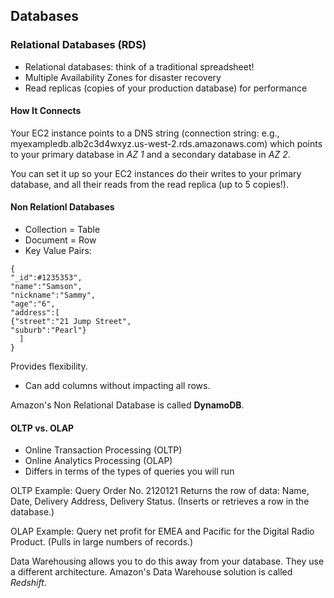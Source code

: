 ## Databases 
### Relational Databases (RDS)
- Relational databases: think of a traditional spreadsheet!
- Multiple Availability Zones for disaster recovery
- Read replicas (copies of your production database) for performance

#### How It Connects
Your EC2 instance points to a DNS string (connection string: e.g., myexampledb.alb2c3d4wxyz.us-west-2.rds.amazonaws.com) which points to your primary database in _AZ 1_ and a secondary database in _AZ 2_.

You can set it up so your EC2 instances do their writes to your primary database, and all their reads from the read replica (up to 5 copies!).

#### Non Relationl Databases
- Collection = Table
- Document = Row
- Key Value Pairs:

```
{ 
"_id":#1235353",
"name":"Samson",
"nickname":"Sammy",
"age":"6",
"address":[
{"street":"21 Jump Street",
"suburb":"Pearl"}
  ]
}
```

Provides flexibility. 
- Can add columns without impacting all rows.

Amazon's Non Relational Database is called **DynamoDB**. 

#### OLTP vs. OLAP
- Online Transaction Processing (OLTP)
- Online Analytics Processing (OLAP)
- Differs in terms of the types of queries you will run

OLTP Example:
Query Order No. 2120121
Returns the row of data: Name, Date, Delivery Address, Delivery Status.
(Inserts or retrieves a row in the database.)

OLAP Example:
Query net profit for EMEA and Pacific for the Digital Radio Product. 
(Pulls in large numbers of records.)

Data Warehousing allows you to do this away from your database. They use a different architecture.
Amazon's Data Warehouse solution is called _Redshift_.
